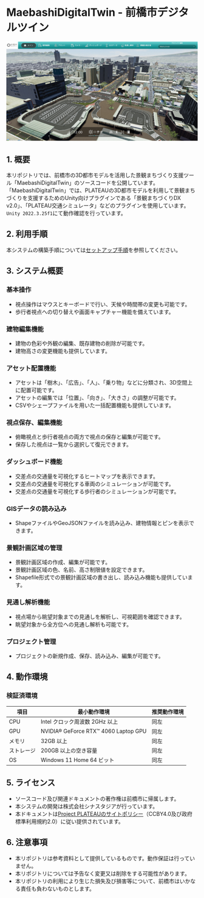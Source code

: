 # MaebashiDigitalTwin - 前橋市デジタルツイン

![トップイメージ](./Documentation~/resources/top_image.png)

## 1. 概要
本リポジトリでは、前橋市の3D都市モデルを活用した景観まちづくり支援ツール「MaebashiDigitalTwin」のソースコードを公開しています。
「MaebashiDigitalTwin」では、PLATEAUの3D都市モデルを利用して景観まちづくりを支援するためのUnity向けプラグインである「景観まちづくりDX v2.0」、「PLATEAU交通シミュレータ」などのプラグインを使用しています。  
`Unity 2022.3.25f1`にて動作確認を行っています。

## 2. 利用手順
本システムの構築手順については[セットアップ手順](./Documentation~/manual/Setup.md)を参照してください。

## 3. システム概要

### 基本操作
- 視点操作はマウスとキーボードで行い、天候や時間帯の変更も可能です。
- 歩行者視点への切り替えや画面キャプチャー機能を備えています。

### 建物編集機能
- 建物の色彩や外観の編集、既存建物の削除が可能です。
- 建物高さの変更機能も提供しています。

### アセット配置機能
- アセットは「樹木」、「広告」、「人」、「乗り物」などに分類され、3D空間上に配置可能です。
- アセットの編集では「位置」、「向き」、「大きさ」の調整が可能です。
- CSVやシェープファイルを用いた一括配置機能も提供しています。

### 視点保存、編集機能
- 俯瞰視点と歩行者視点の両方で視点の保存と編集が可能です。
- 保存した視点は一覧から選択して復元できます。

### ダッシュボード機能
- 交差点の交通量を可視化するヒートマップを表示できます。
- 交差点の交通量を可視化する車両のシミュレーションが可能です。
- 交差点の交通量を可視化する歩行者のシミュレーションが可能です。

### GISデータの読み込み
- ShapeファイルやGeoJSONファイルを読み込み、建物情報とピンを表示できます。

### 景観計画区域の管理
- 景観計画区域の作成、編集が可能です。
- 景観計画区域の色、名前、高さ制限値を設定できます。
- Shapefile形式での景観計画区域の書き出し、読み込み機能も提供しています。

### 見通し解析機能
- 視点場から眺望対象までの見通しを解析し、可視範囲を確認できます。
- 眺望対象から全方位への見通し解析も可能です。

### プロジェクト管理
- プロジェクトの新規作成、保存、読み込み、編集が可能です。

## 4. 動作環境

### 検証済環境

| 項目              | 最小動作環境                | 推奨動作環境              |
|------------------|--------------------------|--------------------------|
| CPU             | Intel クロック周波数 2GHz 以上 | 同左                      | 
| GPU             | NVIDIA® GeForce RTX™ 4060 Laptop GPU | 同左                      | 
| メモリ          | 32GB 以上                 | 同左                      | 
| ストレージ      | 200GB 以上の空き容量       | 同左                      | 
| OS             | Windows 11 Home 64 ビット | 同左                      |

## 5. ライセンス

- ソースコード及び関連ドキュメントの著作権は前橋市に帰属します。
- 本システムの開発は株式会社シナスタジアが行っています。
- 本ドキュメントは[Project PLATEAUのサイトポリシー](https://www.mlit.go.jp/plateau/site-policy/)（CCBY4.0及び政府標準利用規約2.0）に従い提供されています。

## 6. 注意事項

- 本リポジトリは参考資料として提供しているものです。動作保証は行っていません。
- 本リポジトリについては予告なく変更又は削除をする可能性があります。
- 本リポジトリの利用により生じた損失及び損害等について、前橋市はいかなる責任も負わないものとします。